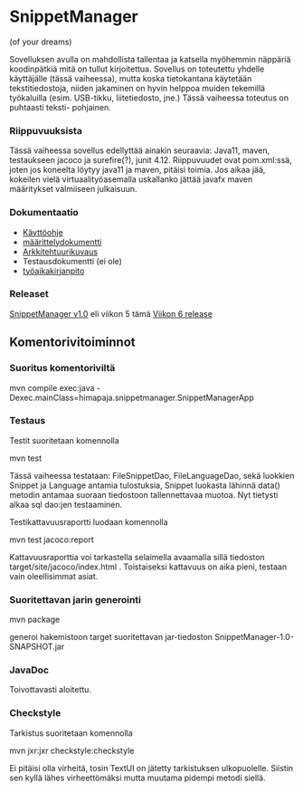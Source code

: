 # SnippetManager
(of your dreams)

Sovelluksen avulla on mahdollista tallentaa ja katsella myöhemmin näppäriä koodinpätkiä mitä on tullut kirjoitettua. Sovellus on toteutettu yhdelle käyttäjälle (tässä vaiheessa), mutta koska
tietokantana käytetään tekstitiedostoja, niiden jakaminen on hyvin helppoa muiden tekemillä työkaluilla (esim. USB-tikku, liitetiedosto, jne.) Tässä vaiheessa toteutus on puhtaasti teksti-
pohjainen.

### Riippuvuuksista

Tässä vaiheessa sovellus edellyttää ainakin seuraavia: Java11, maven, testaukseen jacoco ja surefire(?), junit 4.12. Riippuvuudet ovat pom.xml:ssä, joten jos koneelta löytyy java11 ja maven,
pitäisi toimia. Jos aikaa jää, kokeilen vielä virtuaalityöasemalla uskallanko jättää javafx maven määritykset valmiiseen julkaisuun.

### Dokumentaatio

* [Käyttöohje](https://github.com/sanikk/ot-harjoitust/blob/master/dokumentointi/kayttoohje.md)
* [määrittelydokumentti](https://github.com/sanikk/ot-harjoitust/blob/master/dokumentointi/maarittelydokumentti.md)
* [Arkkitehtuurikuvaus](https://github.com/sanikk/ot-harjoitust/blob/master/dokumentointi/arkkitehtuuri.md)
* Testausdokumentti (ei ole)
* [työaikakirjanpito](https://github.com/sanikk/ot-harjoitust/blob/master/dokumentointi/tuntikirjanpito.md)

### Releaset

[SnippetManager v1.0](https://github.com/sanikk/ot-harjoitust/releases/tag/Viikko5) eli viikon 5 tämä
[Viikon 6 release](https://github.com/sanikk/ot-harjoitust/releases/tag/demo)

## Komentorivitoiminnot

### Suoritus komentoriviltä

mvn compile exec:java -Dexec.mainClass=himapaja.snippetmanager.SnippetManagerApp

### Testaus

Testit suoritetaan komennolla

mvn test

Tässä vaiheessa testataan: FileSnippetDao, FileLanguageDao, sekä luokkien Snippet ja Language antamia tulostuksia, Snippet luokasta lähinnä data() metodin antamaa suoraan tiedostoon tallennettavaa
muotoa. Nyt tietysti alkaa sql dao:jen testaaminen.

Testikattavuusraportti luodaan komennolla

mvn test jacoco:report

Kattavuusraporttia voi tarkastella selaimella avaamalla sillä tiedoston target/site/jacoco/index.html . Toistaiseksi kattavuus on aika pieni, testaan vain oleellisimmat asiat.

### Suoritettavan jarin generointi

mvn package

generoi hakemistoon target suoritettavan jar-tiedoston SnippetManager-1.0-SNAPSHOT.jar

### JavaDoc

Toivottavasti aloitettu.

### Checkstyle

Tarkistus suoritetaan komennolla

mvn jxr:jxr checkstyle:checkstyle

Ei pitäisi olla virheitä, tosin TextUI on jätetty tarkistuksen ulkopuolelle. Siistin sen kyllä lähes virheettömäksi mutta muutama pidempi metodi siellä.

